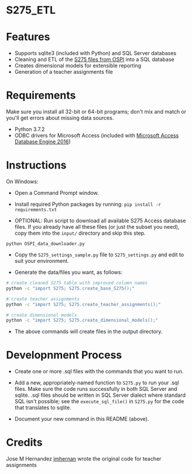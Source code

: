 
S275_ETL
========

# Features

- Supports sqlite3 (included with Python) and SQL Server databases
- Cleaning and ETL of the [S275 files from OSPI](http://www.k12.wa.us/safs/db.asp) into a SQL database
- Creates dimensional models for extensible reporting
- Generation of a teacher assignments file

# Requirements

Make sure you install all 32-bit or 64-bit programs; don't mix and match or you'll get errors about missing data sources.

- Python 3.7.2
- ODBC drivers for Microsoft Access (included with [Microsoft Access Database Engine 2016](https://www.microsoft.com/en-us/download/details.aspx?id=54920))

# Instructions

On Windows:

- Open a Command Prompt window.

- Install required Python packages by running: `pip install -r requirements.txt`

- OPTIONAL: Run script to download all available S275 Access database
  files. If you already have all these files (or just the subset you
  need), copy them into the `input/` directory and skip this
  step.

```
python OSPI_data_downloader.py
```

- Copy the `S275_settings_sample.py` file to `S275_settings.py` and edit to suit your environment.

- Generate the data/files you want, as follows:

```sh
# create cleaned S275 table with improved column names
python -c "import S275; S275.create_base_S275();"

# create teacher assignments
python -c "import S275; S275.create_teacher_assignments();"

# create dimensional models
python -c "import S275; S275.create_dimensional_models();"
```

- The above commands will create files in the output directory.

# Developnment Process

- Create one or more .sql files with the commands that you want to run.

- Add a new, appropriately-named function to `S275.py` to run your .sql files.
Make sure the code runs successfully in both SQL Server and sqlite. .sql files
should be written in SQL Server dialect where standard SQL isn't possible;
see the `execute_sql_file()` in `S275.py` for the code that translates to sqlite.

- Document your new command in this README (above).

# Credits

Jose M Hernandez [jmhernan](https://github.com/jmhernan) wrote the
original code for teacher assignments
